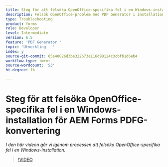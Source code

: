 ```yaml
---
title: Steg för att felsöka OpenOffice-specifika fel i en Windows-installation
description: Felsök OpenOffice-problem med PDF Generator i installationsprogrammet för Windows.
type: Troubleshooting
product: forms
role: Developer
level: Intermediate
version: 6.5
feature: 'PDF Generator '
topic: 'Utveckling   '
index: y
source-git-commit: 65a40826d3be322673e116d98124c3cbfb1d6eb4
workflow-type: tm+mt
source-wordcount: '53'
ht-degree: 1%

---
```



# Steg för att felsöka OpenOffice-specifika fel i en Windows-installation för AEM Forms PDFG-konvertering

*I den här videon går vi igenom processen att felsöka OpenOffice-specifika fel i en Windows-installation.*

>[!VIDEO](https://video.tv.adobe.com/v/335481?quality=9&learn=on)

